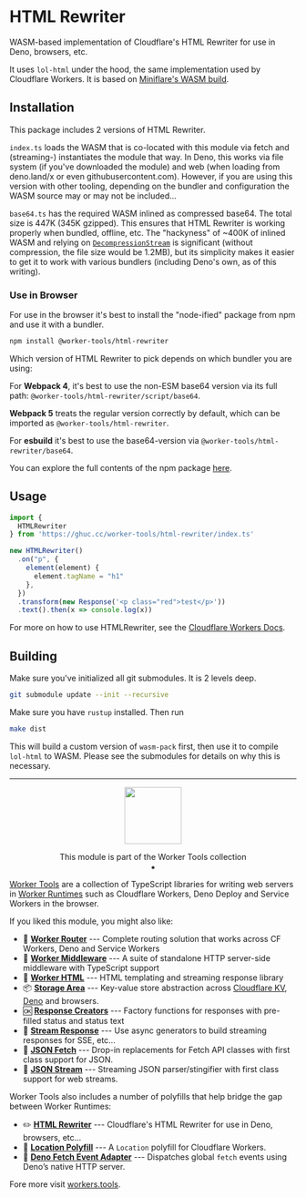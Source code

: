# HTML Rewriter

WASM-based implementation of Cloudflare's HTML Rewriter for use in Deno, browsers, etc. 

It uses `lol-html` under the hood, the same implementation used by Cloudflare Workers. It is based on [Miniflare's WASM build](https://github.com/mrbbot/html-rewriter-wasm).

## Installation
This package includes 2 versions of HTML Rewriter. 

`index.ts` loads the WASM that is co-located with this module via fetch and (streaming-) instantiates the module that way. In Deno, this works via file system (if you've downloaded the module) and web (when loading from deno.land/x or even githubusercontent.com). 
However, if you are using this version with other tooling, depending on the bundler and configuration the WASM source may or may not be included...

`base64.ts` has the required WASM inlined as compressed base64. The total size is 447K (345K gzipped). 
This ensures that HTML Rewriter is working properly when bundled, offline, etc. 
The "hackyness" of ~400K of inlined WASM and relying on [`DecompressionStream`][dcs] is significant (without compression, the file size would be 1.2MB), but its simplicity makes it easier to get it to work with various bundlers (including Deno's own, as of this writing).

[dcs]: https://developer.mozilla.org/en-US/docs/Web/API/DecompressionStream

### Use in Browser
For use in the browser it's best to install the "node-ified" package from npm and use it with a bundler.

```sh
npm install @worker-tools/html-rewriter
```

Which version of HTML Rewriter to pick depends on which bundler you are using:

For **Webpack 4**, it's best to use the non-ESM base64 version via its full path: `@worker-tools/html-rewriter/script/base64`. 

**Webpack 5** treats the regular version correctly by default, which can be imported as `@worker-tools/html-rewriter`. 

For **esbuild** it's best to use the base64-version via `@worker-tools/html-rewriter/base64`. 

You can explore the full contents of the npm package [here](https://unpkg.com/browse/@worker-tools/html-rewriter/).

## Usage

```ts
import { 
  HTMLRewriter 
} from 'https://ghuc.cc/worker-tools/html-rewriter/index.ts'

new HTMLRewriter()
  .on("p", {
    element(element) { 
      element.tagName = "h1" 
    },
  })
  .transform(new Response('<p class="red">test</p>'))
  .text().then(x => console.log(x))
```

For more on how to use HTMLRewriter, see the [Cloudflare Workers Docs](https://developers.cloudflare.com/workers/runtime-apis/html-rewriter/).


## Building

Make sure you've initialized all git submodules. It is 2 levels deep.

```sh
git submodule update --init --recursive
```

Make sure you have `rustup` installed. Then run

```sh
make dist
```

This will build a custom version of `wasm-pack` first, then use it to compile `lol-html` to WASM. Please see the submodules for details on why this is necessary.

--------

<p align="center"><a href="https://workers.tools"><img src="https://workers.tools/assets/img/logo.svg" width="100" height="100" /></a>
<p align="center">This module is part of the Worker Tools collection<br/>⁕

[Worker Tools](https://workers.tools) are a collection of TypeScript libraries for writing web servers in [Worker Runtimes](https://workers.js.org) such as Cloudflare Workers, Deno Deploy and Service Workers in the browser. 

If you liked this module, you might also like:

- 🧭 [__Worker Router__][router] --- Complete routing solution that works across CF Workers, Deno and Service Workers
- 🔋 [__Worker Middleware__][middleware] --- A suite of standalone HTTP server-side middleware with TypeScript support
- 📄 [__Worker HTML__][html] --- HTML templating and streaming response library
- 📦 [__Storage Area__][kv-storage] --- Key-value store abstraction across [Cloudflare KV][cloudflare-kv-storage], [Deno][deno-kv-storage] and browsers.
- 🆗 [__Response Creators__][response-creators] --- Factory functions for responses with pre-filled status and status text
- 🎏 [__Stream Response__][stream-response] --- Use async generators to build streaming responses for SSE, etc...
- 🥏 [__JSON Fetch__][json-fetch] --- Drop-in replacements for Fetch API classes with first class support for JSON.
- 🦑 [__JSON Stream__][json-stream] --- Streaming JSON parser/stingifier with first class support for web streams.

Worker Tools also includes a number of polyfills that help bridge the gap between Worker Runtimes:
- ✏️ [__HTML Rewriter__][html-rewriter] --- Cloudflare's HTML Rewriter for use in Deno, browsers, etc...
- 📍 [__Location Polyfill__][location-polyfill] --- A `Location` polyfill for Cloudflare Workers.
- 🦕 [__Deno Fetch Event Adapter__][deno-fetch-event-adapter] --- Dispatches global `fetch` events using Deno’s native HTTP server.

[router]: https://workers.tools/router
[middleware]: https://workers.tools/middleware
[html]: https://workers.tools/html
[kv-storage]: https://workers.tools/kv-storage
[cloudflare-kv-storage]: https://workers.tools/cloudflare-kv-storage
[deno-kv-storage]: https://workers.tools/deno-kv-storage
[kv-storage-polyfill]: https://workers.tools/kv-storage-polyfill
[response-creators]: https://workers.tools/response-creators
[stream-response]: https://workers.tools/stream-response
[json-fetch]: https://workers.tools/json-fetch
[json-stream]: https://workers.tools/json-stream
[request-cookie-store]: https://workers.tools/request-cookie-store
[extendable-promise]: https://workers.tools/extendable-promise
[html-rewriter]: https://workers.tools/html-rewriter
[location-polyfill]: https://workers.tools/location-polyfill
[deno-fetch-event-adapter]: https://workers.tools/deno-fetch-event-adapter

Fore more visit [workers.tools](https://workers.tools).
